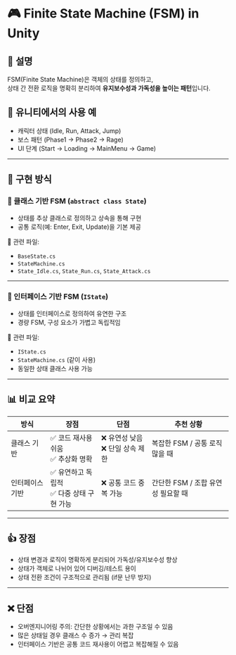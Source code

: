 # 🎮 Finite State Machine (FSM) in Unity

## 📖 설명
FSM(Finite State Machine)은 객체의 상태를 정의하고,  
상태 간 전환 로직을 명확히 분리하여 **유지보수성과 가독성을 높이는 패턴**입니다.

## 🧠 유니티에서의 사용 예
- 캐릭터 상태 (Idle, Run, Attack, Jump)
- 보스 패턴 (Phase1 → Phase2 → Rage)
- UI 단계 (Start → Loading → MainMenu → Game)

---

## 🔁 구현 방식

### 🔸 클래스 기반 FSM (`abstract class State`)
- 상태를 추상 클래스로 정의하고 상속을 통해 구현
- 공통 로직(예: Enter, Exit, Update)을 기본 제공

📄 관련 파일:
- `BaseState.cs`
- `StateMachine.cs`
- `State_Idle.cs`, `State_Run.cs`, `State_Attack.cs`

---

### 🔸 인터페이스 기반 FSM (`IState`)
- 상태를 인터페이스로 정의하여 유연한 구조
- 경량 FSM, 구성 요소가 가볍고 독립적임

📄 관련 파일:
- `IState.cs`
- `StateMachine.cs` (같이 사용)
- 동일한 상태 클래스 사용 가능

---

## 📊 비교 요약

| 방식               | 장점                                      | 단점                                | 추천 상황                     |
|--------------------|-------------------------------------------|-------------------------------------|-------------------------------|
| 클래스 기반        | ✅ 코드 재사용 쉬움<br>✅ 추상화 명확       | ❌ 유연성 낮음<br>❌ 단일 상속 제한 | 복잡한 FSM / 공통 로직 많을 때 |
| 인터페이스 기반    | ✅ 유연하고 독립적<br>✅ 다중 상태 구현 가능 | ❌ 공통 코드 중복 가능               | 간단한 FSM / 조합 유연성 필요할 때 |

---

## 👍 장점

- 상태 변경과 로직이 명확하게 분리되어 가독성/유지보수성 향상
- 상태가 객체로 나뉘어 있어 디버깅/테스트 용이
- 상태 전환 조건이 구조적으로 관리됨 (if문 난무 방지)

---

## ❌ 단점

- 오버엔지니어링 주의: 간단한 상황에서는 과한 구조일 수 있음
- 많은 상태일 경우 클래스 수 증가 → 관리 복잡
- 인터페이스 기반은 공통 코드 재사용이 어렵고 복잡해질 수 있음

